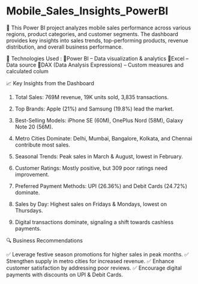 # Mobile_Sales_Insights_PowerBI
📌 This Power BI project analyzes mobile sales performance across various regions, product categories, and customer segments. The dashboard provides key insights into sales trends, top-performing products, revenue distribution, and overall business performance.

🔧 Technologies Used :
🔹Power BI – Data visualization & analytics
🔹Excel – Data source
🔹DAX (Data Analysis Expressions) – Custom measures and calculated colum

📈 Key Insights from the Dashboard

1) Total Sales: 769M revenue, 19K units sold, 3,835 transactions.

2) Top Brands: Apple (21%) and Samsung (19.8%) lead the market.

3) Best-Selling Models: iPhone SE (60M), OnePlus Nord (58M), Galaxy Note 20 (56M).

4) Metro Cities Dominate: Delhi, Mumbai, Bangalore, Kolkata, and Chennai contribute most sales.

5) Seasonal Trends: Peak sales in March & August, lowest in February.

6) Customer Ratings: Mostly positive, but 309 poor ratings need improvement.

7) Preferred Payment Methods: UPI (26.36%) and Debit Cards (24.72%) dominate.

8) Sales by Day: Highest sales on Fridays & Mondays, lowest on Thursdays.

9) Digital transactions dominate, signaling a shift towards cashless payments.

🔍 Business Recommendations

✅ Leverage festive season promotions for higher sales in peak months.
✅ Strengthen supply in metro cities for increased revenue.
✅ Enhance customer satisfaction by addressing poor reviews.
✅ Encourage digital payments with discounts on UPI & Debit Cards.
